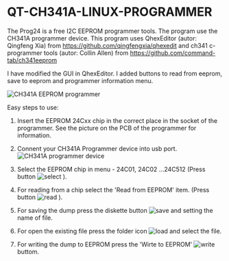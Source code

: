 # QT-CH341A-LINUX-PROGRAMMER
The Prog24 is a free I2C EEPROM programmer tools. The program use the CH341A programmer device.
This program uses QhexEditor (autor: Qingfeng Xia) from https://github.com/qingfengxia/qhexedit
and ch341 c-programmer tools  (autor: Collin Allen) from https://github.com/command-tab/ch341eeprom

I have modified the GUI in QhexEditor. I added buttons to read from eeprom, save to eeprom and programmer information menu.

![CH341A EEPROM programmer](https://github.com/bigbigmdm/QT-CH341A-LINUX-PROGRAMMER/raw/main/screenshot/prog24.gif)
 
 Easy steps to use:
 1. Insert the EEPROM 24Cxx chip in the correct place in the socket of the programmer. See the picture on the PCB of the programmer for information.
 2. Connent your CH341A Programmer device into usb port.
 ![CH341A programmer device](https://github.com/bigbigmdm/QT-CH341A-LINUX-PROGRAMMER/raw/main/screenshot/ch341_to_form_150_150.png)

3. Select the EEPROM chip in menu - 24C01, 24C02 ...24C512 (Press button ![select](https://github.com/bigbigmdm/QT-CH341A-LINUX-PROGRAMMER/raw/main/screenshot/chip_type.png)  ).
4. For reading from a chip select the 'Read from EEPROM' item. (Press button ![read](https://github.com/bigbigmdm/QT-CH341A-LINUX-PROGRAMMER/raw/main/screenshot/read.png)  ).
5. For saving the dump press the diskette button  ![save](https://github.com/bigbigmdm/QT-CH341A-LINUX-PROGRAMMER/raw/main/screenshot/save.png)  and setting the name of file.
6. For open the existing file press the folder icon  ![load](https://github.com/bigbigmdm/QT-CH341A-LINUX-PROGRAMMER/raw/main/screenshot/open.png)   and select the file.
7. For writing the dump to EEPROM press the 'Wirte to EEPROM'   ![write](https://github.com/bigbigmdm/QT-CH341A-LINUX-PROGRAMMER/raw/main/screenshot/write.png)   buttom.
